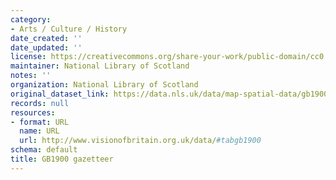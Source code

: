 ```yaml
---
category:
- Arts / Culture / History
date_created: ''
date_updated: ''
license: https://creativecommons.org/share-your-work/public-domain/cc0
maintainer: National Library of Scotland
notes: ''
organization: National Library of Scotland
original_dataset_link: https://data.nls.uk/data/map-spatial-data/gb1900/
records: null
resources:
- format: URL
  name: URL
  url: http://www.visionofbritain.org.uk/data/#tabgb1900
schema: default
title: GB1900 gazetteer
---
```

